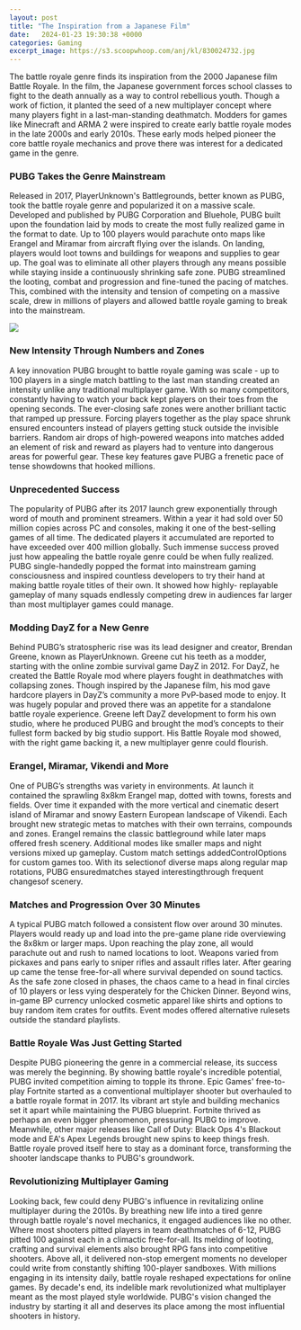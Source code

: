 ```yaml
---
layout: post
title: "The Inspiration from a Japanese Film"
date:   2024-01-23 19:30:38 +0000
categories: Gaming
excerpt_image: https://s3.scoopwhoop.com/anj/kl/830024732.jpg
---
```


The battle royale genre finds its inspiration from the 2000 Japanese film Battle Royale. In the film, the Japanese government forces school classes to fight to the death annually as a way to control rebellious youth. Though a work of fiction, it planted the seed of a new multiplayer concept where many players fight in a last-man-standing deathmatch. Modders for games like Minecraft and ARMA 2 were inspired to create early battle royale modes in the late 2000s and early 2010s. These early mods helped pioneer the core battle royale mechanics and prove there was interest for a dedicated game in the genre.
### PUBG Takes the Genre Mainstream 
Released in 2017, PlayerUnknown's Battlegrounds, better known as PUBG, took the battle royale genre and popularized it on a massive scale. Developed and published by PUBG Corporation and Bluehole, PUBG built upon the foundation laid by mods to create the most fully realized game in the format to date. Up to 100 players would parachute onto maps like Erangel and Miramar from aircraft flying over the islands. On landing, players would loot towns and buildings for weapons and supplies to gear up. The goal was to eliminate all other players through any means possible while staying inside a continuously shrinking safe zone. PUBG streamlined the looting, combat and progression and fine-tuned the pacing of matches. This, combined with the intensity and tension of competing on a massive scale, drew in millions of players and allowed battle royale gaming to break into the mainstream.

![](https://s3.scoopwhoop.com/anj/kl/830024732.jpg)
### New Intensity Through Numbers and Zones
A key innovation PUBG brought to battle royale gaming was scale - up to 100 players in a single match battling to the last man standing created an intensity unlike any traditional multiplayer game. With so many competitors, constantly having to watch your back kept players on their toes from the opening seconds. The ever-closing safe zones were another brilliant tactic that ramped up pressure. Forcing players together as the play space shrunk ensured encounters instead of players getting stuck outside the invisible barriers. Random air drops of high-powered weapons into matches added an element of risk and reward as players had to venture into dangerous areas for powerful gear. These key features gave PUBG a frenetic pace of tense showdowns that hooked millions.
### Unprecedented Success 
The popularity of PUBG after its 2017 launch grew exponentially through word of mouth and prominent streamers. Within a year it had sold over 50 million copies across PC and consoles, making it one of the best-selling games of all time. The dedicated players it accumulated are reported to have exceeded over 400 million globally. Such immense success proved just how appealing the battle royale genre could be when fully realized. PUBG single-handedly popped the format into mainstream gaming consciousness and inspired countless developers to try their hand at making battle royale titles of their own. It showed how highly- replayable gameplay of many squads endlessly competing drew in audiences far larger than most multiplayer games could manage.
### Modding DayZ for a New Genre
Behind PUBG’s stratospheric rise was its lead designer and creator, Brendan Greene, known as PlayerUnknown. Greene cut his teeth as a modder, starting with the online zombie survival game DayZ in 2012. For DayZ, he created the Battle Royale mod where players fought in deathmatches with collapsing zones. Though inspired by the Japanese film, his mod gave hardcore players in DayZ’s community a more PvP-based mode to enjoy. It was hugely popular and proved there was an appetite for a standalone battle royale experience. Greene left DayZ development to form his own studio, where he produced PUBG and brought the mod’s concepts to their fullest form backed by big studio support. His Battle Royale mod showed, with the right game backing it, a new multiplayer genre could flourish.
### Erangel, Miramar, Vikendi and More
One of PUBG’s strengths was variety in environments. At launch it contained the sprawling 8x8km Erangel map, dotted with towns, forests and fields. Over time it expanded with the more vertical and cinematic desert island of Miramar and snowy Eastern European landscape of Vikendi. Each brought new strategic metas to matches with their own terrains, compounds and zones. Erangel remains the classic battleground while later maps offered fresh scenery. Additional modes like smaller maps and night versions mixed up gameplay. Custom match settings addedControlOptions for custom games too. With its selectionof diverse maps along regular map rotations, PUBG ensuredmatches stayed interestingthrough frequent changesof scenery.
### Matches and Progression Over 30 Minutes
A typical PUBG match followed a consistent flow over around 30 minutes. Players would ready up and load into the pre-game plane ride overviewing the 8x8km or larger maps. Upon reaching the play zone, all would parachute out and rush to named locations to loot. Weapons varied from pickaxes and pans early to sniper rifles and assault rifles later. After gearing up came the tense free-for-all where survival depended on sound tactics. As the safe zone closed in phases, the chaos came to a head in final circles of 10 players or less vying desperately for the Chicken Dinner. Beyond wins, in-game BP currency unlocked cosmetic apparel like shirts and options to buy random item crates for outfits. Event modes offered alternative rulesets outside the standard playlists.
### Battle Royale Was Just Getting Started
Despite PUBG pioneering the genre in a commercial release, its success was merely the beginning. By showing battle royale's incredible potential, PUBG invited competition aiming to topple its throne. Epic Games' free-to-play Fortnite started as a conventional multiplayer shooter but overhauled to a battle royale format in 2017. Its vibrant art style and building mechanics set it apart while maintaining the PUBG blueprint. Fortnite thrived as perhaps an even bigger phenomenon, pressuring PUBG to improve. Meanwhile, other major releases like Call of Duty: Black Ops 4's Blackout mode and EA's Apex Legends brought new spins to keep things fresh. Battle royale proved itself here to stay as a dominant force, transforming the shooter landscape thanks to PUBG's groundwork.
### Revolutionizing Multiplayer Gaming 
Looking back, few could deny PUBG's influence in revitalizing online multiplayer during the 2010s. By breathing new life into a tired genre through battle royale's novel mechanics, it engaged audiences like no other. Where most shooters pitted players in team deathmatches of 6-12, PUBG pitted 100 against each in a climactic free-for-all. Its melding of looting, crafting and survival elements also brought RPG fans into competitive shooters. Above all, it delivered non-stop emergent moments no developer could write from constantly shifting 100-player sandboxes. With millions engaging in its intensity daily, battle royale reshaped expectations for online games. By decade's end, its indelible mark revolutionized what multiplayer meant as the most played style worldwide. PUBG's vision changed the industry by starting it all and deserves its place among the most influential shooters in history.